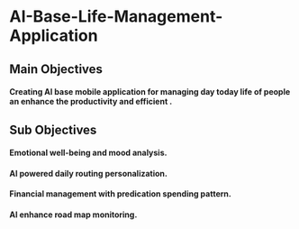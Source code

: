 # AI-Base-Life-Management-Application
## Main Objectives
#### Creating AI base mobile application for managing day today life of people an enhance the productivity and efficient .
## Sub Objectives
#### Emotional well-being and mood analysis. 
#### AI powered daily routing personalization. 
#### Financial management with predication spending pattern. 
#### AI enhance road map monitoring.


